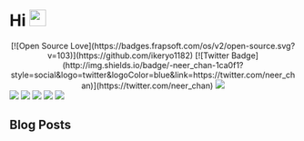 # Hi <img src="https://github.com/TheDudeThatCode/TheDudeThatCode/blob/master/Assets/Hi.gif" width="29px" /> 

<div align="center">
[![Open Source Love](https://badges.frapsoft.com/os/v2/open-source.svg?v=103)](https://github.com/ikeryo1182) 
[![Twitter Badge](http://img.shields.io/badge/-neer_chan-1ca0f1?style=social&logo=twitter&logoColor=blue&link=https://twitter.com/neer_chan)](https://twitter.com/neer_chan) 
<a href="https://blog.ikeryo1182.com"><img src="https://img.shields.io/badge/-blog.ikeryo1182.com-black?logo=bloglovin" /></a>
</div>

<img src="https://img.shields.io/badge/-JavaScript-white?logo=javascript"/>
<img src="https://img.shields.io/badge/-TypeScript-white?logo=typescript"/>
<img src="https://img.shields.io/badge/-React.js-white?logo=react"/>
<img src="https://img.shields.io/badge/-Next.js-black?logo=next.js"/>
<img src="https://img.shields.io/badge/-VisualStudioCode-blue?logo=visualstudiocode"/>

## Blog Posts
<!-- BLOGPOSTS:START -->
<!-- BLOGPOSTS:END -->